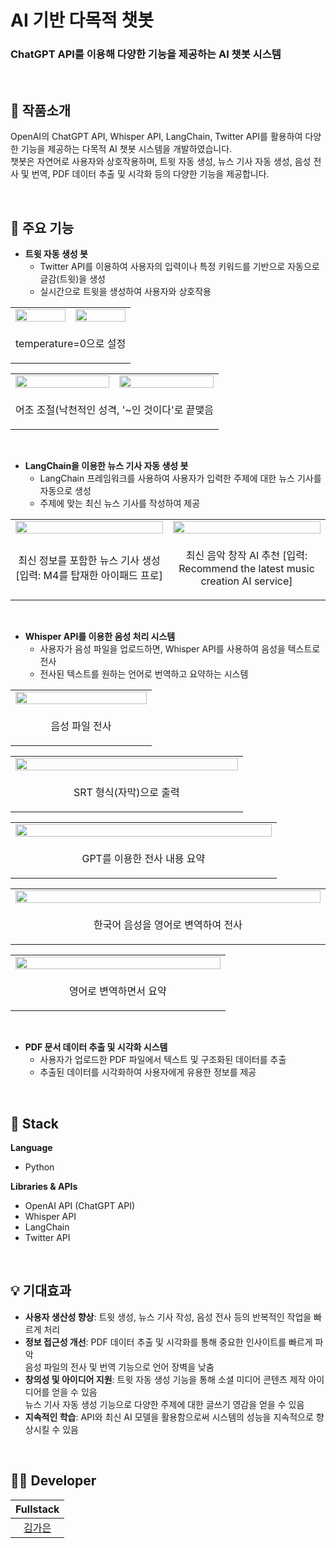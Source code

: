 # AI 기반 다목적 챗봇  
<h3>ChatGPT API를 이용해 다양한 기능을 제공하는 AI 챗봇 시스템</h3>  
<br/>

## 📝 작품소개  
OpenAI의 ChatGPT API, Whisper API, LangChain, Twitter API를 활용하여 다양한 기능을 제공하는 다목적 AI 챗봇 시스템을 개발하였습니다. <br>
챗봇은 자연어로 사용자와 상호작용하며, 트윗 자동 생성, 뉴스 기사 자동 생성, 음성 전사 및 번역, PDF 데이터 추출 및 시각화 등의 다양한 기능을 제공합니다.

<br>

## 🌁 주요 기능  
- **트윗 자동 생성 봇**  
  - Twitter API를 이용하여 사용자의 입력이나 특정 키워드를 기반으로 자동으로 글감(트윗)을 생성
  - 실시간으로 트윗을 생성하여 사용자와 상호작용

<table>
  <tr>
    <td align="center" width="50%">
      <img src="https://github.com/user-attachments/assets/c64560d7-e217-406b-a2dc-2f619d108375" width="100%" />
    </td>
    <td align="center" width="50%">
      <img src="https://github.com/user-attachments/assets/5285d6b4-427e-4c4c-b516-8ef065206e0c" width="100%" />
    </td>
  </tr>
  <tr>
    <td align="center" colspan="2">
      <p align="center">temperature=0으로 설정</p>
    </td>
  </tr>
</table>

<table>
  <tr>
    <td align="center" width="50%">
      <img src="https://github.com/user-attachments/assets/c7673b33-d5af-4213-9e7b-2fb9f0e1b2b1" width="100%" />
    </td>
    <td align="center" width="50%">
      <img src="https://github.com/user-attachments/assets/d0ff3066-d479-4700-bb41-94532df44104" width="100%" />
    </td>
  </tr>
  <tr>
    <td align="center" colspan="2">
      <p align="center">어조 조절(낙천적인 성격, '~인 것이다'로 끝맺음</p>
    </td>
  </tr>
</table>
<br/>

- **LangChain을 이용한 뉴스 기사 자동 생성 봇**  
  - LangChain 프레임워크를 사용하여 사용자가 입력한 주제에 대한 뉴스 기사를 자동으로 생성
  - 주제에 맞는 최신 뉴스 기사를 작성하여 제공

<table>
  <tr>
    <td align="center" width="50%">
      <img src="https://github.com/user-attachments/assets/52092635-365a-4b01-8ff8-47aa2e244545" width="100%" />
    </td>
    <td align="center" width="50%">
      <img src="https://github.com/user-attachments/assets/e4238c53-e855-4e39-8623-88dc488cf75a" width="100%" />
    </td>
  </tr>
  <tr>
    <td align="center" style="border: none;">
      <p align="center">최신 정보를 포함한 뉴스 기사 생성 [입력: M4를 탑재한 아이패드 프로]</p>
    </td>
    <td align="center" style="border: none;">
      <p align="center">최신 음악 창작 AI 추천 [입력: Recommend the latest music creation AI service]</p>
    </td>
  </tr>
</table>

<br>

- **Whisper API를 이용한 음성 처리 시스템**  
  - 사용자가 음성 파일을 업로드하면, Whisper API를 사용하여 음성을 텍스트로 전사  
  - 전사된 텍스트를 원하는 언어로 번역하고 요약하는 시스템
 
<table>
  <tr>
    <td align="center" width="50%">
      <img src="https://github.com/user-attachments/assets/03968579-0dc9-45f7-b3ea-a6f589738c0a" width="100%" />
    </td>
  </tr>
  <tr>
    <td align="center" colspan="2">
      <p align="center">음성 파일 전사</p>
    </td>
  </tr>
</table>
<table>
  <tr>
    <td align="center" width="50%">
      <img src="https://github.com/user-attachments/assets/da6465b7-b54e-44d4-a148-783a0cc45f46" width="100%" />
    </td>
  </tr>
  <tr>
    <td align="center" colspan="2">
      <p align="center">SRT 형식(자막)으로 출력</p>
    </td>
  </tr>
</table>
<table>
  <tr>
    <td align="center" width="50%">
      <img src="https://github.com/user-attachments/assets/5279d484-40c8-4350-ba5a-11f47fa2eca0" width="100%" />
    </td>
  </tr>
  <tr>
    <td align="center" colspan="2">
      <p align="center">GPT를 이용한 전사 내용 요약</p>
    </td>
  </tr>
</table>
<table>
  <tr>
    <td align="center" width="50%">
      <img src="https://github.com/user-attachments/assets/327a99ff-a8df-418d-a13a-d6b60fb4e900" width="100%" />
    </td>
  </tr>
  <tr>
    <td align="center" colspan="2">
      <p align="center">한국어 음성을 영어로 변역하여 전사</p>
    </td>
  </tr>
</table>
<table>
  <tr>
    <td align="center" width="50%">
      <img src="https://github.com/user-attachments/assets/d6c47050-858b-446e-b277-81aa4659dd1e" width="100%" />
    </td>
  </tr>
  <tr>
    <td align="center" colspan="2">
      <p align="center">영어로 변역하면서 요약</p>
    </td>
  </tr>
</table>

<br>

- **PDF 문서 데이터 추출 및 시각화 시스템**  
  - 사용자가 업로드한 PDF 파일에서 텍스트 및 구조화된 데이터를 추출  
  - 추출된 데이터를 시각화하여 사용자에게 유용한 정보를 제공

<br/>

## 🔧 Stack  
**Language**  
- Python  

**Libraries & APIs**  
- OpenAI API (ChatGPT API)  
- Whisper API  
- LangChain  
- Twitter API  

<br/>

## 💡 기대효과  
- **사용자 생산성 향상**: 트윗 생성, 뉴스 기사 작성, 음성 전사 등의 반복적인 작업을 빠르게 처리
- **정보 접근성 개선**: PDF 데이터 추출 및 시각화를 통해 중요한 인사이트를 빠르게 파악 <br>
                       음성 파일의 전사 및 번역 기능으로 언어 장벽을 낮춤
- **창의성 및 아이디어 지원**: 트윗 자동 생성 기능을 통해 소셜 미디어 콘텐츠 제작 아이디어를 얻을 수 있음 <br>
                              뉴스 기사 자동 생성 기능으로 다양한 주제에 대한 글쓰기 영감을 얻을 수 있음
- **지속적인 학습**: API와 최신 AI 모델을 활용함으로써 시스템의 성능을 지속적으로 향상시킬 수 있음

<br/>

## 🙋‍♂️ Developer  
| Fullstack |  
| :--------: |  
| [김가은](https://github.com/gaeunamy) |

